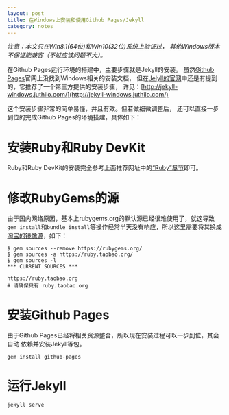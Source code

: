 ```yaml
---
layout: post
title: 在Windows上安装和使用Github Pages/Jekyll
category: notes
---
```


*注意：本文只在Win8.1(64位)和Win10(32位)系统上验证过，
其他Windows版本不保证能兼容（不过应该问题不大）。*

在Github Pages运行环境的搭建中，主要步骤就是Jekyll的安装。
虽然[Github Pages][]官网上没找到Windows相关的安装文档，
但在[Jelyll的官网][]中还是有提到的，它推荐了一个第三方提供的安装步骤，
详见：[http://jekyll-windows.juthilo.com/](http://jekyll-windows.juthilo.com/)

这个安装步骤非常的简单易懂，并且有效。但若做细微调整后，
还可以直接一步到位的完成Github Pages的环境搭建，具体如下：

安装Ruby和Ruby DevKit
=====================
Ruby和Ruby DevKit的安装完全参考上面推荐网址中的[“Ruby”章节][]即可。

修改RubyGems的源
================
由于国内网络原因，基本上rubygems.org的默认源已经很难使用了，就这导致
`gem install`和`bundle install`等操作经常半天没有响应，所以这里需要将其换成
[淘宝的镜像源][]，如下：

	$ gem sources --remove https://rubygems.org/
	$ gem sources -a https://ruby.taobao.org/
	$ gem sources -l
	*** CURRENT SOURCES ***

	https://ruby.taobao.org
	# 请确保只有 ruby.taobao.org

安装Github Pages
================
由于Github Pages已经将相关资源整合，所以现在安装过程可以一步到位，其会自动
依赖并安装Jekyll等包。

	gem install github-pages

运行Jekyll
==========

	jekyll serve


[Github Pages]:https://help.github.com/articles/using-jekyll-with-pages/
[“Ruby”章节]:http://jekyll-windows.juthilo.com/1-ruby-and-devkit/
[Jelyll的官网]:http://jekyllrb.com/docs/windows/
[淘宝的镜像源]:http://ruby.taobao.org/